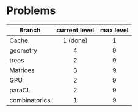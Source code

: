 # Problems

| Branch            | current level | max level |
| -------------     |:-------------:| :--------:|
| Cache             | 1 (done)      |     1     |
| geometry          | 4             |     9     |
| trees             | 2             |     9     |
| Matrices          | 3             |     9     |
| GPU               | 2             |     9     |
| paraCL            | 2             |     9     |
| combinatorics     | 1             |     9     | 
